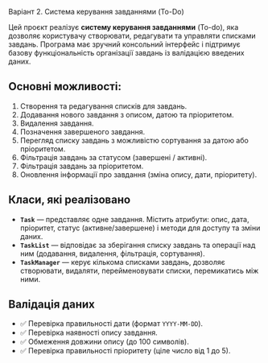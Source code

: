   Варіант 2. Система керування завданнями (To-Do)

Цей проєкт реалізує **систему керування завданнями** (To-do), яка дозволяє користувачу створювати, редагувати та управляти списками завдань. Програма має зручний консольний інтерфейс і підтримує базову функціональність організації завдань із валідацією введених даних.

## Основні можливості:

1. Створення та редагування списків для завдань.
2. Додавання нового завдання з описом, датою та пріоритетом.
3. Видалення завдання.
4. Позначення завершеного завдання.
5. Перегляд списку завдань з можливістю сортування за датою або пріоритетом.
6. Фільтрація завдань за статусом (завершені / активні).
7. Фільтрація завдань за пріоритетом.
8. Оновлення інформації про завдання (зміна опису, дати, пріоритету).

##  Класи, які реалізовано

- **`Task`** — представляє одне завдання. Містить атрибути: опис, дата, пріоритет, статус (активне/завершене) і методи для доступу та зміни даних.
- **`TaskList`** — відповідає за зберігання списку завдань та операції над ним (додавання, видалення, фільтрація, сортування).
- **`TaskManager`** — керує кількома списками завдань, дозволяє створювати, видаляти, перейменовувати списки, перемикатись між ними.

## Валідація даних

- ✅ Перевірка правильності дати (формат `YYYY-MM-DD`).
- ✅ Перевірка наявності опису завдання.
- ✅ Обмеження довжини опису (до 100 символів).
- ✅ Перевірка правильності пріоритету (ціле число від 1 до 5).
